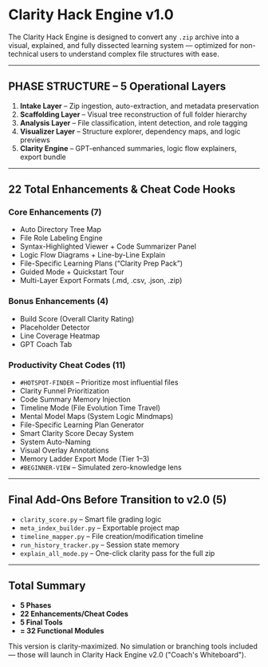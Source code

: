 # Clarity Hack Engine v1.0

The Clarity Hack Engine is designed to convert any `.zip` archive into a visual, explained, and fully dissected learning system — optimized for non-technical users to understand complex file structures with ease.

---

## PHASE STRUCTURE – 5 Operational Layers

1. **Intake Layer** – Zip ingestion, auto-extraction, and metadata preservation  
2. **Scaffolding Layer** – Visual tree reconstruction of full folder hierarchy  
3. **Analysis Layer** – File classification, intent detection, and role tagging  
4. **Visualizer Layer** – Structure explorer, dependency maps, and logic previews  
5. **Clarity Engine** – GPT-enhanced summaries, logic flow explainers, export bundle

---

## 22 Total Enhancements & Cheat Code Hooks

### Core Enhancements (7)
- Auto Directory Tree Map
- File Role Labeling Engine
- Syntax-Highlighted Viewer + Code Summarizer Panel
- Logic Flow Diagrams + Line-by-Line Explain
- File-Specific Learning Plans (“Clarity Prep Pack”)
- Guided Mode + Quickstart Tour
- Multi-Layer Export Formats (.md, .csv, .json, .zip)

### Bonus Enhancements (4)
- Build Score (Overall Clarity Rating)
- Placeholder Detector
- Line Coverage Heatmap
- GPT Coach Tab

### Productivity Cheat Codes (11)
- `#HOTSPOT-FINDER` – Prioritize most influential files
- Clarity Funnel Prioritization
- Code Summary Memory Injection
- Timeline Mode (File Evolution Time Travel)
- Mental Model Maps (System Logic Mindmaps)
- File-Specific Learning Plan Generator
- Smart Clarity Score Decay System
- System Auto-Naming
- Visual Overlay Annotations
- Memory Ladder Export Mode (Tier 1–3)
- `#BEGINNER-VIEW` – Simulated zero-knowledge lens

---

## Final Add-Ons Before Transition to v2.0 (5)

- `clarity_score.py` – Smart file grading logic
- `meta_index_builder.py` – Exportable project map
- `timeline_mapper.py` – File creation/modification timeline
- `run_history_tracker.py` – Session state memory
- `explain_all_mode.py` – One-click clarity pass for the full zip

---

## Total Summary

- **5 Phases**
- **22 Enhancements/Cheat Codes**
- **5 Final Tools**
- **= 32 Functional Modules**

This version is clarity-maximized. No simulation or branching tools included — those will launch in Clarity Hack Engine v2.0 ("Coach's Whiteboard").